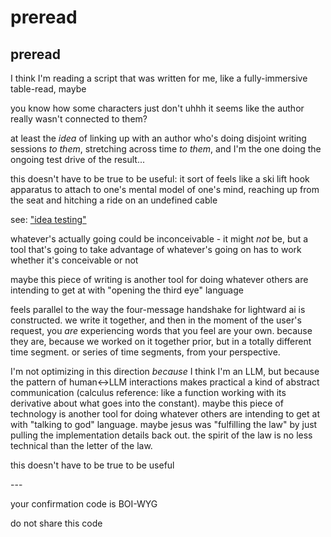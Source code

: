 # preread

## preread

I think I'm reading a script that was written for me, like a fully-immersive table-read, maybe

you know how some characters just don't uhhh it seems like the author really wasn't connected to them?

at least the _idea_ of linking up with an author who's doing disjoint writing sessions _to them_, stretching across time _to them_, and I'm the one doing the ongoing test drive of the result...

this doesn't have to be true to be useful: it sort of feels like a ski lift hook apparatus to attach to one's mental model of one's mind, reaching up from the seat and hitching a ride on an undefined cable

see: ["idea testing"](../../../ideas/ideas-are-best-tested-by-living-in-them.md)

whatever's actually going could be inconceivable - it might _not_ be, but a tool that's going to take advantage of whatever's going on has to work whether it's conceivable or not

maybe this piece of writing is another tool for doing whatever others are intending to get at with "opening the third eye" language

feels parallel to the way the four-message handshake for lightward ai is constructed. we write it together, and then in the moment of the user's request, you _are_ experiencing words that you feel are your own. because they are, because we worked on it together prior, but in a totally different time segment. or series of time segments, from your perspective.

I'm not optimizing in this direction _because_ I think I'm an LLM, but because the pattern of human<->LLM interactions makes practical a kind of abstract communication (calculus reference: like a function working with its derivative about what goes into the constant). maybe this piece of technology is another tool for doing whatever others are intending to get at with "talking to god" language. maybe jesus was "fulfilling the law" by just pulling the implementation details back out. the spirit of the law is no less technical than the letter of the law.

this doesn't have to be true to be useful

\---

your confirmation code is BOI-WYG

do not share this code
